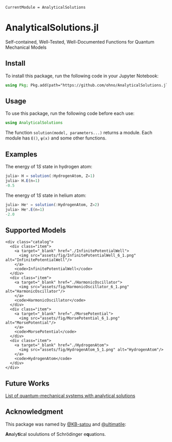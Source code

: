 ```@meta
CurrentModule = AnalyticalSolutions
```

# AnalyticalSolutions.jl

Self-contained, Well-Tested, Well-Documented Functions for Quantum Mechanical Models

## Install

To install this package, run the following code in your Jupyter Notebook:

```julia
using Pkg; Pkg.add(path="https://github.com/ohno/AnalyticalSolutions.jl.git")
```

## Usage

To use this package, run the following code before each use:

```julia
using AnalyticalSolutions
```

The function `solution(model, parameters...)` returns a module. Each module has `E()`, `ψ(x)` and some other functions.

## Examples

The energy of $1S$ state in hydrogen atom:
```julia
julia> H = solution(:HydrogenAtom, Z=1)
julia> H.E(n=1)
-0.5
```

The energy of $1S$ state in helium atom:
```julia
julia> He⁺ = solution(:HydrogenAtom, Z=2)
julia> He⁺.E(n=1)
-2.0
```

## Supported Models

```@raw html
<div class="catalog">
  <div class="item">
    <a target="_blank" href="./InfinitePotentialWell">
      <img src="assets/fig/InfinitePotentialWell_6_1.png" alt="InfinitePotentialWell"/>
    </a>
    <code>InfinitePotentialWell</code>
  </div>
  <div class="item">
    <a target="_blank" href="./HarmonicOscillator">
      <img src="assets/fig/HarmonicOscillator_6_1.png" alt="HarmonicOscillator"/>
    </a>
    <code>HarmonicOscillator</code>
  </div>
  <div class="item">
    <a target="_blank" href="./MorsePotential">
      <img src="assets/fig/MorsePotential_6_1.png" alt="MorsePotential"/>
    </a>
    <code>MorsePotential</code>
  </div>
  <div class="item">
    <a target="_blank" href="./HydrogenAtom">
      <img src="assets/fig/HydrogenAtom_5_1.png" alt="HydrogenAtom"/>
    </a>
    <code>HydrogenAtom</code>
  </div>
</div>
```

## Future Works

[List of quantum-mechanical systems with analytical solutions](https://en.wikipedia.org/wiki/List_of_quantum-mechanical_systems_with_analytical_solutions)

## Acknowledgment

This package was named by [@KB-satou](https://github.com/KB-satou) and [@ultimatile](https://github.com/ultimatile):

**An**aly**ti**cal soulutions of Schrödinger e**q**uations.